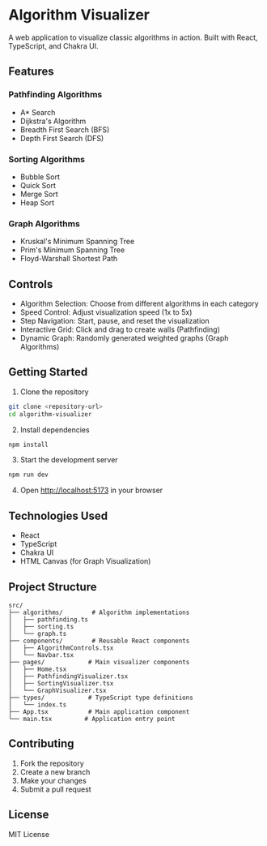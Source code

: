# Algorithm Visualizer

A web application to visualize classic algorithms in action. Built with React, TypeScript, and Chakra UI.

## Features

### Pathfinding Algorithms
- A* Search
- Dijkstra's Algorithm
- Breadth First Search (BFS)
- Depth First Search (DFS)

### Sorting Algorithms
- Bubble Sort
- Quick Sort
- Merge Sort
- Heap Sort

### Graph Algorithms
- Kruskal's Minimum Spanning Tree
- Prim's Minimum Spanning Tree
- Floyd-Warshall Shortest Path

## Controls

- Algorithm Selection: Choose from different algorithms in each category
- Speed Control: Adjust visualization speed (1x to 5x)
- Step Navigation: Start, pause, and reset the visualization
- Interactive Grid: Click and drag to create walls (Pathfinding)
- Dynamic Graph: Randomly generated weighted graphs (Graph Algorithms)

## Getting Started

1. Clone the repository
```bash
git clone <repository-url>
cd algorithm-visualizer
```

2. Install dependencies
```bash
npm install
```

3. Start the development server
```bash
npm run dev
```

4. Open [http://localhost:5173](http://localhost:5173) in your browser

## Technologies Used

- React
- TypeScript
- Chakra UI
- HTML Canvas (for Graph Visualization)

## Project Structure

```
src/
├── algorithms/        # Algorithm implementations
│   ├── pathfinding.ts
│   ├── sorting.ts
│   └── graph.ts
├── components/        # Reusable React components
│   ├── AlgorithmControls.tsx
│   └── Navbar.tsx
├── pages/            # Main visualizer components
│   ├── Home.tsx
│   ├── PathfindingVisualizer.tsx
│   ├── SortingVisualizer.tsx
│   └── GraphVisualizer.tsx
├── types/            # TypeScript type definitions
│   └── index.ts
├── App.tsx           # Main application component
└── main.tsx         # Application entry point
```

## Contributing

1. Fork the repository
2. Create a new branch
3. Make your changes
4. Submit a pull request

## License

MIT License
